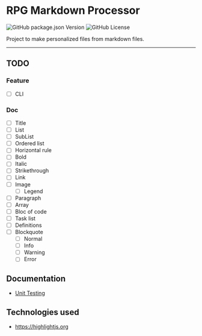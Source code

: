 # RPG Markdown Processor

![GitHub package.json Version](https://img.shields.io/github/package-json/v/Adaendra/markdown_processor?color=brightgreen) ![GitHub License](https://img.shields.io/github/license/Adaendra/markdown_processor)

Project to make personalized files from markdown files.

---

## TODO 
### Feature
- [ ] CLI

### Doc
- [ ] Title
- [ ] List
- [ ] SubList
- [ ] Ordered list
- [ ] Horizontal rule
- [ ] Bold
- [ ] Italic
- [ ] Strikethrough
- [ ] Link
- [ ] Image
    - [ ] Legend
- [ ] Paragraph
- [ ] Array
- [ ] Bloc of code
- [ ] Task list
- [ ] Definitions
- [ ] Blockquote
    - [ ] Normal
    - [ ] Info
    - [ ] Warning
    - [ ] Error 

## Documentation
- [Unit Testing](./documentation/unit_testing.md)

## Technologies used
- https://highlightjs.org
